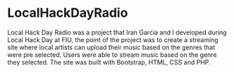 # LocalHackDayRadio
Local Hack Day Radio was a project that Iran Garcia and I developed during Local Hack Day at FIU, the point of the project was to create a streaming site where local artists can upload their music based on the genres that were pre selected. Users were able to stream music based on the genre they selected. The site was built with Bootstrap, HTML, CSS and PHP.
